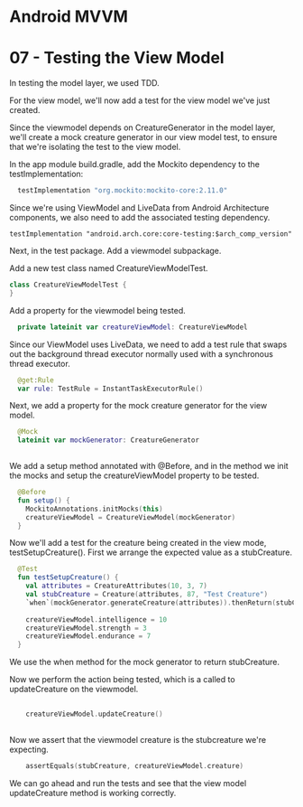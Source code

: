 # Android MVVM
# 07 - Testing the View Model

In testing the model layer, we used TDD.

For the view model, we'll now add a test for the view model we've just created.

Since the viewmodel depends on CreatureGenerator in the model layer, we'll create a mock creature generator in our view model test, to ensure that we're isolating the test to the view model.

In the app module build.gradle, add the Mockito dependency to the testImplementation:


```gradle
  testImplementation "org.mockito:mockito-core:2.11.0"
```

Since we're using ViewModel and LiveData from Android Architecture components, we also need to add the associated testing dependency.

```grad
testImplementation "android.arch.core:core-testing:$arch_comp_version"
```

Next, in the test package. Add a viewmodel subpackage.

Add a new test class named CreatureViewModelTest.

```kotlin
class CreatureViewModelTest {
}
```

Add a property for the viewmodel being tested.

```kotlin
  private lateinit var creatureViewModel: CreatureViewModel
```

Since our ViewModel uses LiveData, we need to add a test rule that swaps out the background thread executor normally used with a synchronous thread executor.

```kotlin
  @get:Rule
  var rule: TestRule = InstantTaskExecutorRule()
```

Next, we add a property for the mock creature generator for the view model.

```kotlin
  @Mock
  lateinit var mockGenerator: CreatureGenerator
  
```

We add a setup method annotated with @Before, and in the method we init the mocks and setup the creatureViewModel property to be tested.

```kotlin
  @Before
  fun setup() {
    MockitoAnnotations.initMocks(this)
    creatureViewModel = CreatureViewModel(mockGenerator)
  }
```

Now we'll add a test for the creature being created in the view mode, testSetupCreature(). First we arrange the expected value as a stubCreature.

```kotlin
  @Test
  fun testSetupCreature() {
    val attributes = CreatureAttributes(10, 3, 7)
    val stubCreature = Creature(attributes, 87, "Test Creature")
    `when`(mockGenerator.generateCreature(attributes)).thenReturn(stubCreature)
    
    creatureViewModel.intelligence = 10
    creatureViewModel.strength = 3
    creatureViewModel.endurance = 7
  }
```

We use the when method for the mock generator to return stubCreature.

Now we perform the action being tested, which is a called to updateCreature on the viewmodel.

```kotlin
 
    creatureViewModel.updateCreature()
   
```

Now we assert that the viewmodel creature is the stubcreature we're expecting.

```kotlin
    assertEquals(stubCreature, creatureViewModel.creature)
```

We can go ahead and run the tests and see that the view model updateCreature method is working correctly.